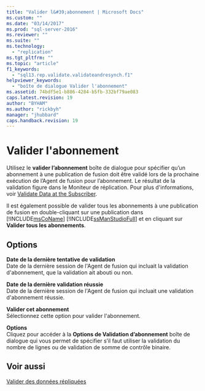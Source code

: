 ```yaml
---
title: "Valider l&#39;abonnement | Microsoft Docs"
ms.custom: ""
ms.date: "03/14/2017"
ms.prod: "sql-server-2016"
ms.reviewer: ""
ms.suite: ""
ms.technology: 
  - "replication"
ms.tgt_pltfrm: ""
ms.topic: "article"
f1_keywords: 
  - "sql13.rep.validate.validateandresynch.f1"
helpviewer_keywords: 
  - "boîte de dialogue Valider l'abonnement"
ms.assetid: 74bdf5e1-b886-4284-b5fb-332bf79ae083
caps.latest.revision: 19
author: "BYHAM"
ms.author: "rickbyh"
manager: "jhubbard"
caps.handback.revision: 19
---
```

# Valider l&#39;abonnement
  Utilisez le **valider l’abonnement** boîte de dialogue pour spécifier qu’un abonnement à une publication de fusion doit être validé lors de la prochaine exécution de l’Agent de fusion pour l’abonnement. Le résultat de la validation figure dans le Moniteur de réplication. Pour plus d'informations, voir [Validate Data at the Subscriber](../../relational-databases/replication/validate-data-at-the-subscriber.md).  
  
 Il est également possible de valider tous les abonnements à une publication de fusion en double-cliquant sur une publication dans [!INCLUDE[msCoName](../../includes/msconame-md.md)] [!INCLUDE[ssManStudioFull](../../includes/ssmanstudiofull-md.md)] et en cliquant sur **Valider tous les abonnements**.  
  
## Options  
 **Date de la dernière tentative de validation**  
 Date de la dernière session de l'Agent de fusion qui incluait la validation d'abonnement, que la validation ait abouti ou non.  
  
 **Date de la dernière validation réussie**  
 Date de la dernière session de l'Agent de fusion qui incluait une validation d'abonnement réussie.  
  
 **Valider cet abonnement**  
 Sélectionnez cette option pour valider l'abonnement.  
  
 **Options**  
 Cliquez pour accéder à la **Options de Validation d’abonnement** boîte de dialogue qui vous permet de spécifier s’il faut utiliser la validation du nombre de lignes ou de validation de somme de contrôle binaire.  
  
## Voir aussi  
 [Valider des données répliquées](../../relational-databases/replication/validate-replicated-data.md)  
  
  